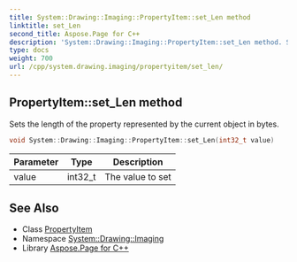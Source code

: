 ```yaml
---
title: System::Drawing::Imaging::PropertyItem::set_Len method
linktitle: set_Len
second_title: Aspose.Page for C++
description: 'System::Drawing::Imaging::PropertyItem::set_Len method. Sets the length of the property represented by the current object in bytes in C++.'
type: docs
weight: 700
url: /cpp/system.drawing.imaging/propertyitem/set_len/
---
```

## PropertyItem::set_Len method


Sets the length of the property represented by the current object in bytes.

```cpp
void System::Drawing::Imaging::PropertyItem::set_Len(int32_t value)
```


| Parameter | Type | Description |
| --- | --- | --- |
| value | int32_t | The value to set |

## See Also

* Class [PropertyItem](../)
* Namespace [System::Drawing::Imaging](../../)
* Library [Aspose.Page for C++](../../../)
